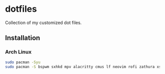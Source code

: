 # dotfiles
Collection of my customized dot files.

## Installation
### Arch Linux
```bash
sudo pacman -Syu
sudo pacman -S bspwm sxhkd mpv alacritty cmus lf neovim rofi zathura xsecurelock
```
